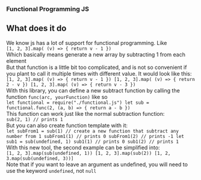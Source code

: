 ### Functional Programming JS

## What does it do
We know js has a lot of support for functional programming. 
Like  
`[1, 2, 3].map( (v) => { return v - 1 })`  
Which basically means generate a new array by subtracting 1 from each element  
But that function is a little bit too complicated, and is not so convenient 
if you plant to call it multiple times with different value. 
It would look like this:
`[1, 2, 3].map( (v) => { return v - 1 })
[1, 2, 3].map( (v) => { return 2 - v })
[1, 2, 3].map( (v) => { return v - 3 })`  
With this library, you can define a new subtract function
by calling the function `func(arc, yourFunction)` like so  
`let functional = require("./functional.js")
let sub = functional.func(2, (a, b) => { return a - b })`  
This function can work just like the normal subtraction function:  
`sub(2, 1) // prints 1`  
But you can also create function template with it:  
`let subFrom1 = sub(1) // create a new function that subtract any number from 1
subFrom1(1) // prints 0
subFrom1(2) // prints -1
let sub1 = sub(undefined, 1)
sub1(1) // prints 0
sub1(2) // prints 1`  
With this new tool, the second example can be simplified into:  
`[1, 2, 3].map(sub(undefined, 1))
[1, 2, 3].map(sub(2))
[1, 2, 3.map(sub(undefined, 3))]`  
Note that if you want to leave an argument as undefined, 
you will need to use the keyword `undefined`, not `null`
